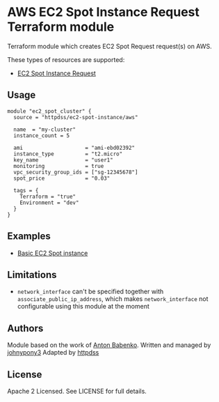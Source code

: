 AWS EC2 Spot Instance Request Terraform module
=================================

Terraform module which creates EC2 Spot Request request(s) on AWS.

These types of resources are supported:

* [EC2 Spot Instance Request](https://www.terraform.io/docs/providers/aws/r/spot_instance_request.html)

Usage
-----

```hcl
module "ec2_spot_cluster" {
  source = "httpdss/ec2-spot-instance/aws"

  name  = "my-cluster"
  instance_count = 5

  ami                    = "ami-ebd02392"
  instance_type          = "t2.micro"
  key_name               = "user1"
  monitoring             = true
  vpc_security_group_ids = ["sg-12345678"]
  spot_price             = "0.03"

  tags = {
    Terraform = "true"
    Environment = "dev"
  }
}
```

Examples
--------

* [Basic EC2 Spot instance](https://github.com/johnypony3/terraform-aws-ec2-spot-instance/tree/master/examples/spot)

Limitations
-----------

* `network_interface` can't be specified together with `associate_public_ip_address`, which makes `network_interface`
  not configurable using this module at the moment

Authors
-------

Module based on the work of [Anton Babenko](https://github.com/antonbabenko).
Written and managed by [johnypony3](https://github.com/johnypony3)
Adapted by [httpdss](https://github.com/httpdss)

License
-------

Apache 2 Licensed. See LICENSE for full details.
